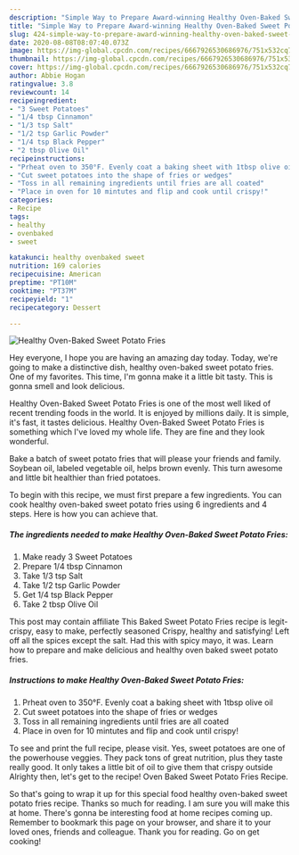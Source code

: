 ```yaml
---
description: "Simple Way to Prepare Award-winning Healthy Oven-Baked Sweet Potato Fries"
title: "Simple Way to Prepare Award-winning Healthy Oven-Baked Sweet Potato Fries"
slug: 424-simple-way-to-prepare-award-winning-healthy-oven-baked-sweet-potato-fries
date: 2020-08-08T08:07:40.073Z
image: https://img-global.cpcdn.com/recipes/6667926530686976/751x532cq70/healthy-oven-baked-sweet-potato-fries-recipe-main-photo.jpg
thumbnail: https://img-global.cpcdn.com/recipes/6667926530686976/751x532cq70/healthy-oven-baked-sweet-potato-fries-recipe-main-photo.jpg
cover: https://img-global.cpcdn.com/recipes/6667926530686976/751x532cq70/healthy-oven-baked-sweet-potato-fries-recipe-main-photo.jpg
author: Abbie Hogan
ratingvalue: 3.8
reviewcount: 14
recipeingredient:
- "3 Sweet Potatoes"
- "1/4 tbsp Cinnamon"
- "1/3 tsp Salt"
- "1/2 tsp Garlic Powder"
- "1/4 tsp Black Pepper"
- "2 tbsp Olive Oil"
recipeinstructions:
- "Prheat oven to 350°F. Evenly coat a baking sheet with 1tbsp olive oil"
- "Cut sweet potatoes into the shape of fries or wedges"
- "Toss in all remaining ingredients until fries are all coated"
- "Place in oven for 10 mintutes and flip and cook until crispy!"
categories:
- Recipe
tags:
- healthy
- ovenbaked
- sweet

katakunci: healthy ovenbaked sweet 
nutrition: 169 calories
recipecuisine: American
preptime: "PT10M"
cooktime: "PT37M"
recipeyield: "1"
recipecategory: Dessert

---
```



![Healthy Oven-Baked Sweet Potato Fries](https://img-global.cpcdn.com/recipes/6667926530686976/751x532cq70/healthy-oven-baked-sweet-potato-fries-recipe-main-photo.jpg)

Hey everyone, I hope you are having an amazing day today. Today, we're going to make a distinctive dish, healthy oven-baked sweet potato fries. One of my favorites. This time, I'm gonna make it a little bit tasty. This is gonna smell and look delicious.

Healthy Oven-Baked Sweet Potato Fries is one of the most well liked of recent trending foods in the world. It is enjoyed by millions daily. It is simple, it's fast, it tastes delicious. Healthy Oven-Baked Sweet Potato Fries is something which I've loved my whole life. They are fine and they look wonderful.

Bake a batch of sweet potato fries that will please your friends and family. Soybean oil, labeled vegetable oil, helps brown evenly. This turn awesome and little bit healthier than fried potatoes.


To begin with this recipe, we must first prepare a few ingredients. You can cook healthy oven-baked sweet potato fries using 6 ingredients and 4 steps. Here is how you can achieve that.

<!--inarticleads1-->

##### The ingredients needed to make Healthy Oven-Baked Sweet Potato Fries:

1. Make ready 3 Sweet Potatoes
1. Prepare 1/4 tbsp Cinnamon
1. Take 1/3 tsp Salt
1. Take 1/2 tsp Garlic Powder
1. Get 1/4 tsp Black Pepper
1. Take 2 tbsp Olive Oil


This post may contain affiliate This Baked Sweet Potato Fries recipe is legit-crispy, easy to make, perfectly seasoned Crispy, healthy and satisfying! Left off all the spices except the salt. Had this with spicy mayo, it was. Learn how to prepare and make delicious and healthy oven baked sweet potato fries. 

<!--inarticleads2-->

##### Instructions to make Healthy Oven-Baked Sweet Potato Fries:

1. Prheat oven to 350°F. Evenly coat a baking sheet with 1tbsp olive oil
1. Cut sweet potatoes into the shape of fries or wedges
1. Toss in all remaining ingredients until fries are all coated
1. Place in oven for 10 mintutes and flip and cook until crispy!


To see and print the full recipe, please visit. Yes, sweet potatoes are one of the powerhouse veggies. They pack tons of great nutrition, plus they taste really good. It only takes a little bit of oil to give them that crispy outside Alrighty then, let&#39;s get to the recipe! Oven Baked Sweet Potato Fries Recipe. 

So that's going to wrap it up for this special food healthy oven-baked sweet potato fries recipe. Thanks so much for reading. I am sure you will make this at home. There's gonna be interesting food at home recipes coming up. Remember to bookmark this page on your browser, and share it to your loved ones, friends and colleague. Thank you for reading. Go on get cooking!
